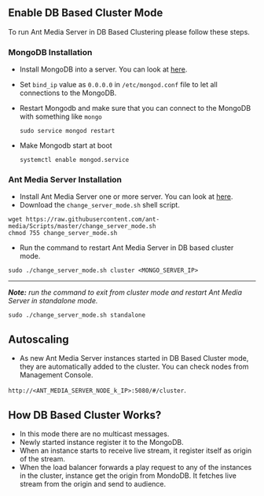 ## Enable DB Based Cluster Mode
To run Ant Media Server in DB Based Clustering please follow these steps.
### MongoDB Installation
* Install MongoDB into a server. You can look at [here](https://docs.mongodb.com/manual/tutorial/install-mongodb-on-ubuntu/).
* Set `bind_ip` value as `0.0.0.0` in `/etc/mongod.conf` file to let all connections to the MongoDB.
* Restart Mongodb and make sure that you can connect to the MongoDB with something like  `mongo`  

  ```sudo service mongod restart```
* Make Mongodb start at boot 

  ```systemctl enable mongod.service```

### Ant Media Server Installation
* Install Ant Media Server one or more server. You can look at [here](https://github.com/ant-media/Ant-Media-Server/wiki/Getting-Started).
* Download the `change_server_mode.sh` shell script.
```
wget https://raw.githubusercontent.com/ant-media/Scripts/master/change_server_mode.sh
chmod 755 change_server_mode.sh
```
* Run the command to restart Ant Media Server in DB based cluster mode.

`sudo ./change_server_mode.sh cluster <MONGO_SERVER_IP>`


***

_**Note:** run the command to exit from cluster mode and restart Ant Media Server in standalone mode._

`sudo ./change_server_mode.sh standalone`


## Autoscaling
* As new Ant Media Server instances started in DB Based Cluster mode, they are automatically added to the cluster. You can check nodes from Management Console.

`http://<ANT_MEDIA_SERVER_NODE_k_IP>:5080/#/cluster`.

## How DB Based Cluster Works?
* In this mode there are no multicast messages.
* Newly started instance register it to the MongoDB.
* When an instance starts to receive live stream, it register itself as origin of the stream.
* When the load balancer forwards a play request to any of the instances in the cluster, instance get the origin from MondoDB. It fetches live stream from the origin and send to audience.

